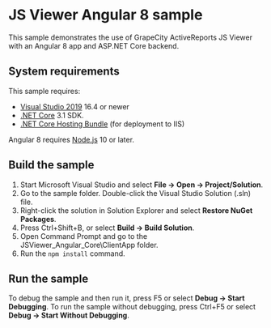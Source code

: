 # JS Viewer Angular 8 sample

This sample demonstrates the use of GrapeCity ActiveReports JS Viewer with an
Angular 8 app and ASP.NET Core backend.

## System requirements

This sample requires:
 * [Visual Studio 2019](https://visualstudio.microsoft.com/vs/) 16.4 or newer
 * [.NET Core](https://www.microsoft.com/net/download) 3.1 SDK.
 * [.NET Core Hosting Bundle](https://dotnet.microsoft.com/download/dotnet-core/thank-you/runtime-aspnetcore-2.1.15-windows-hosting-bundle-installer) (for deployment to IIS)

Angular 8 requires [Node.js](https://nodejs.org) 10 or later.

## Build the sample

1. Start Microsoft Visual Studio and select **File → Open →
   Project/Solution**.
2. Go to the sample folder. Double-click the Visual Studio Solution (.sln) file.
3. Right-click the solution in Solution Explorer and select **Restore NuGet
   Packages**.
4. Press Ctrl+Shift+B, or select **Build → Build Solution**.
5. Open Command Prompt and go to the JSViewer_Angular_Core\ClientApp folder.
6. Run the `npm install` command.

## Run the sample

To debug the sample and then run it, press F5 or select **Debug → Start
Debugging**. To run the sample without debugging, press Ctrl+F5 or select
**Debug → Start Without Debugging**.
